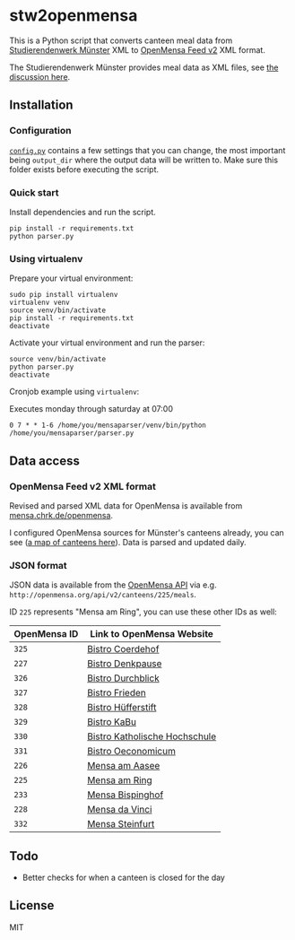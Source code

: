 # stw2openmensa

This is a Python script that converts canteen meal data from [Studierendenwerk Münster](https://www.stw-muenster.de/) XML to [OpenMensa Feed v2](http://doc.openmensa.org/feed/v2/) XML format.

The Studierendenwerk Münster provides meal data as XML files, see [the discussion here](https://github.com/ifgi-webteam/mensaparser/issues/4#issuecomment-260331519).

## Installation

### Configuration

[`config.py`](config.py) contains a few settings that you can change, the most important being `output_dir` where the output data will be written to. Make sure this folder exists before executing the script.

### Quick start

Install dependencies and run the script.

```
pip install -r requirements.txt
python parser.py
```

### Using virtualenv

Prepare your virtual environment:
```
sudo pip install virtualenv
virtualenv venv
source venv/bin/activate
pip install -r requirements.txt
deactivate
```

Activate your virtual environment and run the parser:
```
source venv/bin/activate
python parser.py
deactivate
```

Cronjob example using `virtualenv`:

Executes monday through saturday at 07:00

```
0 7 * * 1-6 /home/you/mensaparser/venv/bin/python /home/you/mensaparser/parser.py
```

## Data access

### OpenMensa Feed v2 XML format

Revised and parsed XML data for OpenMensa is available from [mensa.chrk.de/openmensa](https://mensa.chrk.de/openmensa). 

I configured OpenMensa sources for Münster's canteens already, you can see ([a map of canteens here](http://openmensa.org/#14/51.9646/7.6159)). Data is parsed and updated daily.

### JSON format

JSON data is available from the [OpenMensa API](http://doc.openmensa.org/api/v2/) via e.g. `http://openmensa.org/api/v2/canteens/225/meals`.

ID `225` represents "Mensa am Ring", you can use these other IDs as well:

|OpenMensa ID | Link to OpenMensa Website            |
|-------------|--------------------------------------|
|`325`        | [Bistro Coerdehof][325]              |
|`227`        | [Bistro Denkpause][227]              |
|`326`        | [Bistro Durchblick][326]             |
|`327`        | [Bistro Frieden][327]                |
|`328`        | [Bistro Hüfferstift][328]            |
|`329`        | [Bistro KaBu][329]                   |
|`330`        | [Bistro Katholische Hochschule][330] |
|`331`        | [Bistro Oeconomicum][331]            |
|`226`        | [Mensa am Aasee][226]                |
|`225`        | [Mensa am Ring][225]                 |
|`233`        | [Mensa Bispinghof][233]              |
|`228`        | [Mensa da Vinci][228]                |
|`332`        | [Mensa Steinfurt][332]               |


[325]: http://openmensa.org/c/325
[227]: http://openmensa.org/c/227
[326]: http://openmensa.org/c/326
[327]: http://openmensa.org/c/327
[328]: http://openmensa.org/c/328
[329]: http://openmensa.org/c/329
[330]: http://openmensa.org/c/330
[331]: http://openmensa.org/c/331
[226]: http://openmensa.org/c/226
[225]: http://openmensa.org/c/225
[233]: http://openmensa.org/c/233
[228]: http://openmensa.org/c/228
[332]: http://openmensa.org/c/332

## Todo

* Better checks for when a canteen is closed for the day

## License

MIT